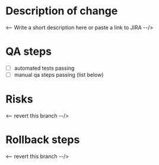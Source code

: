 # Description of change


<-- Write a short description here or paste a link to JIRA --/>


# QA steps

 - [ ] automated tests passing
 - [ ] manual qa steps passing (list below)

# Risks

<-- revert this branch --/>

# Rollback steps

<-- revert this branch --/>
